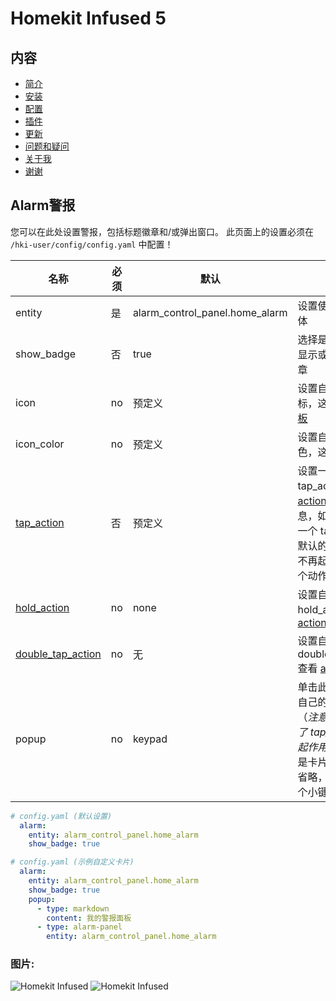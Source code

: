 # Homekit Infused 5

## 内容
- [简介](index.md)
- [安装](installation.md)
- [配置](configuration.md)
- [插件](addons.md)
- [更新](updates.md)
- [问题和疑问](issues.md)
- [关于我](about.md)
- [谢谢](thanks.md)

## Alarm警报

您可以在此处设置警报，包括标题徽章和/或弹出窗口。 此页面上的设置必须在 `/hki-user/config/config.yaml` 中配置！

| 名称 | 必须 | 默认 | 说明 |
|----------------------------------|-------------|----------------------|-----------------------------------------------------------------------------------------------------------------------------------------------------------------------------------|
| entity | 是 | alarm_control_panel.home_alarm | 设置使用的报警实体 |
| show_badge | 否 | true | 选择是否在标题中显示或隐藏警报徽章 |
| icon | no | 预定义 | 设置自己的报警图标，这个接受 [JS模板](https://github.com/custom-cards/button-card#javascript-templates) |
| icon_color | no | 预定义 | 设置自己的图标颜色，这接受 [JS模板](https://github.com/custom-cards/button-card#javascript-templates) |
| [tap_action](https://github.com/custom-cards/button-card#Action) | 否 | 预定义 | 设置一个自定义的 tap_action, 查看 [actions](https://github.com/custom-cards/button-card#Action) 获取更多信息，如果你设置了一个 tap_action，默认的弹出窗口将不再起作用并被这个动作取代 |
| [hold_action](https://github.com/custom-cards/button-card#Action) | no | none | 设置自定义 hold_action, 查看 [actions](https://github.com/custom-cards/button-card#Action) |
| [double_tap_action](https://github.com/custom-cards/button-card#Action) | no | 无 | 设置自定义 double_tap_action, 查看 [actions](https://github.com/custom-cards/button-card#Action) |
| popup | no | keypad | 单击此徽章时设计自己的弹出窗口（*注意：如果定义了 tap_action 将不起作用！*），这必须是卡片列表！如果省略，它将显示一个小键盘 |

```yaml
# config.yaml (默认设置)
  alarm:
    entity: alarm_control_panel.home_alarm
    show_badge: true
```
```yaml
# config.yaml (示例自定义卡片)
  alarm:
    entity: alarm_control_panel.home_alarm
    show_badge: true
    popup:
      - type: markdown
        content: 我的警报面板
      - type: alarm-panel
        entity: alarm_control_panel.home_alarm
```

### 图片:

![Homekit Infused](../images/hki-alarm-2.png)
![Homekit Infused](../images/hki-alarm-1.png)
